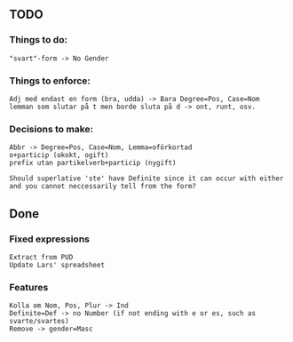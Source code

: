 ## TODO
### Things to do:
    "svart"-form -> No Gender 
    

### Things to enforce:
    Adj med endast en form (bra, udda) -> Bara Degree=Pos, Case=Nom
    lemman som slutar på t men borde sluta på d -> ont, runt, osv.


### Decisions to make:
    Abbr -> Degree=Pos, Case=Nom, Lemma=oförkortad
    o+particip (okokt, ogift)
    prefix utan partikelverb+particip (nygift)

    Should superlative 'ste' have Definite since it can occur with either and you cannot neccessarily tell from the form?
    


## Done

### Fixed expressions
    Extract from PUD
    Update Lars' spreadsheet

### Features
    Kolla om Nom, Pos, Plur -> Ind
    Definite=Def -> no Number (if not ending with e or es, such as svarte/svartes)
    Remove -> gender=Masc











